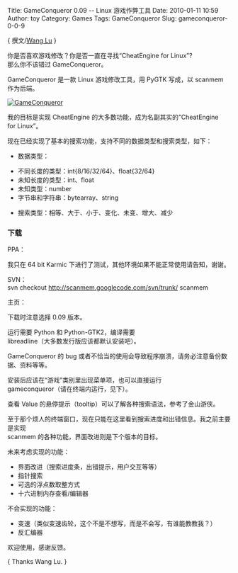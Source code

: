 Title: GameConqueror 0.09 -- Linux 游戏作弊工具
Date: 2010-01-11 10:59
Author: toy
Category: Games
Tags: GameConqueror
Slug: gameconqueror-0-0-9

{ 撰文/[Wang Lu](http://coolwanglu.blogspot.com) }

你是否喜欢游戏修改？你是否一直在寻找“CheatEngine for Linux”?  
那么你不该错过 GameConqueror。

GameConqueror 是一款 Linux 游戏修改工具，用 PyGTK 写成，以 scanmem
作为后端。

[![GameConqueror](http://i.linuxtoy.org/images/2010/01/gameconqueror-thumb.png)](http://i.linuxtoy.org/images/2010/01/gameconqueror.png)

我的目标是实现 CheatEngine 的大多数功能，成为名副其实的“CheatEngine  
for Linux”。

现在已经实现了基本的搜索功能，支持不同的数据类型和搜索类型，如下：

+ 数据类型：

- 不同长度的类型：int{8/16/32/64}、float{32/64}  
- 未知长度的类型：int、float  
- 未知类型：number  
- 字节串和字符串：bytearray、string

+ 搜索类型：相等、大于、小于、变化、未变、增大、减少

### 下载

PPA：  

我只在 64 bit Karmic
下进行了测试，其他环境如果不能正常使用请告知，谢谢。

SVN：  
svn checkout http://scanmem.googlecode.com/svn/trunk/ scanmem

主页：  

下载时注意选择 0.09 版本。

运行需要 Python 和 Python-GTK2，编译需要  
libreadline（大多数发行版应该都默认安装吧）。

GameConqueror 的 bug
或者不恰当的使用会导致程序崩溃，请务必注意备份数据、资料等等。

安装后应该在“游戏”类别里出现菜单项，也可以直接运行  
gameconqueror（请在终端内运行，见下）。

查看 Value 的悬停提示（tooltip）可以了解各种搜索语法，参考了金山游侠。

至于那个烦人的终端窗口，现在只能在这里看到搜索进度和出错信息。我之前主要是实现  
scanmem 的各种功能，界面改进则是下个版本的目标。

未来考虑实现的功能：

+ 界面改进（搜索进度条，出错提示，用户交互等等）  
+ 指针搜索  
+ 可选的浮点数取整方式  
+ 十六进制内存查看/编辑器

不会实现的功能：

+ 变速（类似变速齿轮，这个不是不想写，而是不会写，有谁能教教我？）  
+ 反汇编器

欢迎使用，感谢反馈。

{ Thanks Wang Lu. }
